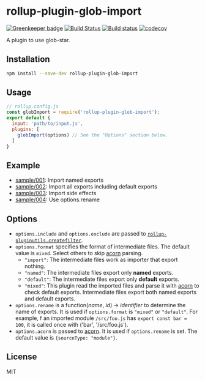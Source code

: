 # rollup-plugin-glob-import

[![Greenkeeper badge](https://badges.greenkeeper.io/kei-ito/rollup-plugin-glob-import.svg)](https://greenkeeper.io/)
[![Build Status](https://travis-ci.org/kei-ito/rollup-plugin-glob-import.svg?branch=master)](https://travis-ci.org/kei-ito/rollup-plugin-glob-import)
[![Build status](https://ci.appveyor.com/api/projects/status/github/kei-ito/rollup-plugin-glob-import?branch=master&svg=true)](https://ci.appveyor.com/project/kei-ito/rollup-plugin-glob-import/branch/master)
[![codecov](https://codecov.io/gh/kei-ito/rollup-plugin-glob-import/branch/master/graph/badge.svg)](https://codecov.io/gh/kei-ito/rollup-plugin-glob-import)

A plugin to use glob-star.

## Installation

```bash
npm install --save-dev rollup-plugin-glob-import
```

## Usage

```javascript
// rollup.config.js
const globImport = require('rollup-plugin-glob-import');
export default {
  input: 'path/to/input.js',
  plugins: [
    globImport(options) // See the "Options" section below.
  ]
}
```

## Example

- [sample/001](sample/001): Import named exports
- [sample/002](sample/002): Import all exports including default exports
- [sample/003](sample/003): Import side effects
- [sample/004](sample/004): Use options.rename

## Options

- `options.include` and `options.exclude` are passed to [`rollup-pluginutils.createfilter`](https://github.com/rollup/rollup-pluginutils#createfilter).
- `options.format` specifies the format of intermediate files.
  The default value is `mixed`. Select others to skip [acorn](https://www.npmjs.com/package/acorn) parsing.
  - `"import"`:
  The intermediate files work as importer that export nothing.
  - `"named"`:
  The intermediate files export only **named** exports.
  - `"default"`:
  The intermediate files export only **default** exports.
  - `"mixed"`:
  This plugin read the imported files and parse it with [acorn](https://www.npmjs.com/package/acorn) to check default exports.
  Intermediate files export both named exports and default exports.
- `options.rename` is a function(*name*, *id*) → *identifier* to determine the name of exports.
  It is used if `options.format` is `"mixed"` or `"default"`.
  For example, f an imported module `/src/foo.js` has `export const bar = 100`,
  it is called once with ('bar', '/src/foo.js').
- `options.acorn` is passed to [acorn](https://www.npmjs.com/package/acorn).
  It is used if `options.rename` is set. The default value is `{sourceType: "module"}`.

## License

MIT
